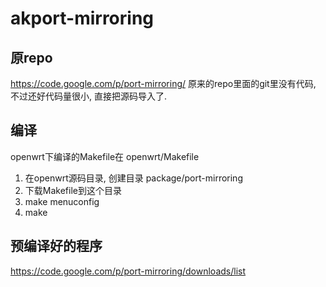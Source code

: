 akport-mirroring
================

## 原repo
<https://code.google.com/p/port-mirroring/>
原来的repo里面的git里没有代码, 不过还好代码量很小, 直接把源码导入了.

## 编译
openwrt下编译的Makefile在 openwrt/Makefile

1. 在openwrt源码目录, 创建目录 package/port-mirroring
2. 下载Makefile到这个目录
3. make menuconfig
4. make

## 预编译好的程序

<https://code.google.com/p/port-mirroring/downloads/list>
